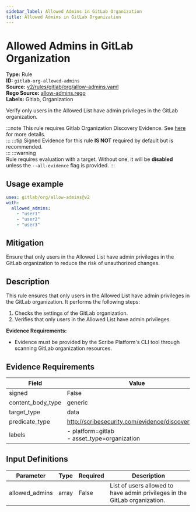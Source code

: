 ```yaml
---
sidebar_label: Allowed Admins in GitLab Organization
title: Allowed Admins in GitLab Organization
---  
```

# Allowed Admins in GitLab Organization  
**Type:** Rule  
**ID:** `gitlab-org-allowed-admins`  
**Source:** [v2/rules/gitlab/org/allow-admins.yaml](https://github.com/scribe-public/sample-policies/blob/main/v2/rules/gitlab/org/allow-admins.yaml)  
**Rego Source:** [allow-admins.rego](https://github.com/scribe-public/sample-policies/blob/main/v2/rules/gitlab/org/allow-admins.rego)  
**Labels:** Gitlab, Organization  

Verify only users in the Allowed List have admin privileges in the GitLab organization.

:::note 
This rule requires Gitlab Organization Discovery Evidence. See [here](/docs/platforms/discover#gitlab-discovery) for more details.  
::: 
:::tip 
Signed Evidence for this rule **IS NOT** required by default but is recommended.  
::: 
:::warning  
Rule requires evaluation with a target. Without one, it will be **disabled** unless the `--all-evidence` flag is provided.
::: 

## Usage example

```yaml
uses: gitlab/org/allow-admins@v2
with:
  allowed_admins:
    - "user1"
    - "user2"
    - "user3"
```

## Mitigation  
Ensure that only users in the Allowed List have admin privileges in the GitLab organization to reduce the risk of unauthorized changes.


## Description  
This rule ensures that only users in the Allowed List have admin privileges in the GitLab organization.
It performs the following steps:

1. Checks the settings of the GitLab organization.
2. Verifies that only users in the Allowed List have admin privileges.

**Evidence Requirements:**
- Evidence must be provided by the Scribe Platform's CLI tool through scanning GitLab organization resources.

## Evidence Requirements  
| Field | Value |
|-------|-------|
| signed | False |
| content_body_type | generic |
| target_type | data |
| predicate_type | http://scribesecurity.com/evidence/discovery/v0.1 |
| labels | - platform=gitlab<br/>- asset_type=organization |

## Input Definitions  
| Parameter | Type | Required | Description |
|-----------|------|----------|-------------|
| allowed_admins | array | False | List of users allowed to have admin privileges in the GitLab organization. |


